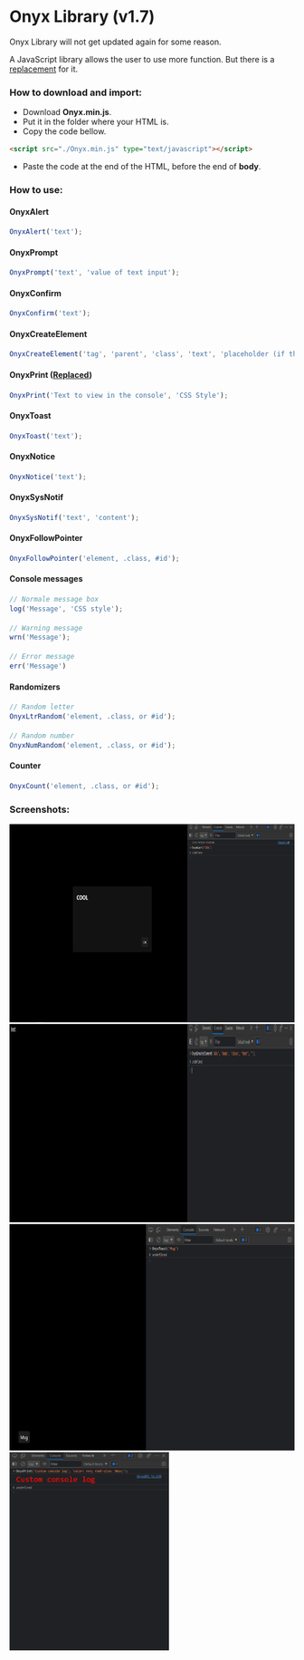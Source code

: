 # Onyx Library (v1.7)

Onyx Library will not get updated again for some reason.

A JavaScript library allows the user to use more function. But there is a <a href="https://github.com/YSSF8/Xorio-Library">replacement</a> for it.

### How to download and import:
* Download **Onyx.min.js**.
* Put it in the folder where your HTML is.
* Copy the code bellow.
```html
<script src="./Onyx.min.js" type="text/javascript"></script>
```
* Paste the code at the end of the HTML, before the end of **body**.

### How to use:
#### OnyxAlert
```javascript
OnyxAlert('text');
```
#### OnyxPrompt
```javascript
OnyxPrompt('text', 'value of text input');
```
#### OnyxConfirm
```javascript
OnyxConfirm('text');
```
#### OnyxCreateElement
```javascript
OnyxCreateElement('tag', 'parent', 'class', 'text', 'placeholder (if the tag is input tag)');
```
#### OnyxPrint (<a href="#console-messages">Replaced</a>)
```javascript
OnyxPrint('Text to view in the console', 'CSS Style');
```
#### OnyxToast
```javascript
OnyxToast('text');
```
#### OnyxNotice
```javascript
OnyxNotice('text');
```
#### OnyxSysNotif
```javascript
OnyxSysNotif('text', 'content');
```
#### OnyxFollowPointer
```javascript
OnyxFollowPointer('element, .class, #id');
```
#### Console messages
```javascript
// Normale message box
log('Message', 'CSS style');

// Warning message
wrn('Message');

// Error message
err('Message')
```
#### Randomizers
```javascript
// Random letter
OnyxLtrRandom('element, .class, or #id');

// Random number
OnyxNumRandom('element, .class, or #id');
```
#### Counter
```javascript
OnyxCount('element, .class, or #id');
```

### Screenshots:
<img src="./Screenshots/Screenshot1.png" height="350" alt="">
<img src="./Screenshots/Screenshot2.png" height="350" alt="">
<img src="./Screenshots/Screenshot3.png" height="400" alt="">
<img src="./Screenshots/Screenshot4.png" height="350" alt="">
